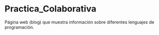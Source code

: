 # Practica_Colaborativa
Página web (blog) que muestra información sobre diferentes lenguajes de programación.
